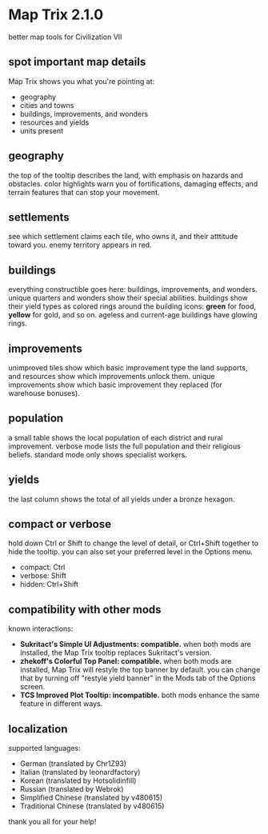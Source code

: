 # Map Trix 2.1.0
better map tools for Civilization VII

## spot important map details
Map Trix shows you what you're pointing at:

- geography
- cities and towns
- buildings, improvements, and wonders
- resources and yields
- units present

## geography
the top of the tooltip describes the land, with emphasis on hazards and
obstacles.  color highlights warn you of fortifications, damaging
effects, and terrain features that can stop your movement.

## settlements
see which settlement claims each tile, who owns it, and their atttitude
toward you.  enemy territory appears in red.

## buildings
everything constructible goes here: buildings, improvements, and
wonders.  unique quarters and wonders show their special abilities.
buildings show their yield types as colored rings around the building
icons:  **green** for food, **yellow** for gold, and so on.  ageless and
current-age buildings have glowing rings.

## improvements
unimproved tiles show which basic improvement type the land supports,
and resources show which improvements unlock them.  unique improvements
show which basic improvement they replaced (for warehouse bonuses).

## population
a small table shows the local population of each district and rural
improvement.  verbose mode lists the full population and their religious
beliefs.  standard mode only shows specialist workers.

## yields
the last column shows the total of all yields under a bronze hexagon.

## compact or verbose
hold down Ctrl or Shift to change the level of detail, or Ctrl+Shift
together to hide the tooltip.  you can also set your preferred level in
the Options menu.

- compact: Ctrl
- verbose: Shift
- hidden: Ctrl+Shift

## compatibility with other mods
known interactions:

- **Sukritact's Simple UI Adjustments: compatible.**  when both mods are
  installed, the Map Trix tooltip replaces Sukritact's version.
- **zhekoff's Colorful Top Panel: compatible.**  when both mods are
  installed, Map Trix will restyle the top banner by default.  you can
  change that by turning off "restyle yield banner" in the Mods tab of
  the Options screen.
- **TCS Improved Plot Tooltip: incompatible.**  both mods enhance the
  same feature in different ways.

## localization
supported languages:

- German (translated by Chr1Z93)
- Italian (translated by leonardfactory)
- Korean (translated by Hotsolidinfill)
- Russian (translated by Webrok)
- Simplified Chinese (translated by v480615)
- Traditional Chinese (translated by v480615)

thank you all for your help!
